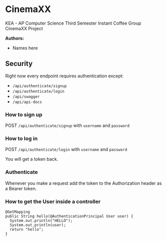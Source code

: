 # CinemaXX

KEA - AP Computer Science
Third Semester
Instant Coffee Group
CinemaXX Project

**Authors:**

* Names here


## Security

Right now every endpoint requires authentication except:

* `/api/authenticate/signup`
* `/api/authenticate/login`
* `/api/swagger`
* `/api/api-docs`


### How to sign up

POST `/api/authenticate/signup` with `username` and `password`


### How to log in

POST `/api/authenticate/login` with `username` and `password`

You will get a token back.


### Authenticate

Whenever you make a request add the token to the Authorization header as a Bearer token.


### How to get the User inside a controller

```
@GetMapping
public String hello(@AuthenticationPrincipal User user) {
  System.out.println("HELLO");
  System.out.println(user);
  return "hello";
}
```
